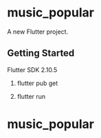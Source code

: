# music_popular

A new Flutter project.

## Getting Started

 Flutter SDK 2.10.5

1. flutter pub get

2. flutter run 

# music_popular
